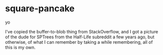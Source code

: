 # square-pancake

yo

I've copied the buffer-to-blob thing from StackOverflow, and I got a picture of the dude for SPTrees from the Half-Life subreddit a few years ago, but otherwise, of what I can remember by taking a while remembering, all of this is my own.
